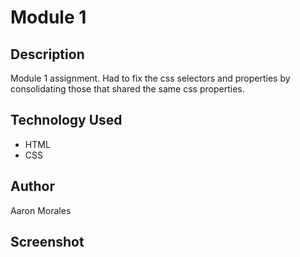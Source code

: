 # Module 1

## Description
Module 1 assignment. Had to fix the css selectors and properties by consolidating those that shared the same css properties. 

## Technology Used
- HTML
- CSS

## Author
Aaron Morales

## Screenshot
